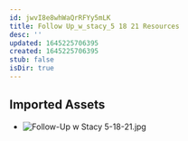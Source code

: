```yaml
---
id: jwvI8e8whWaQrRFYy5mLK
title: Follow Up_w_stacy_5 18 21 Resources
desc: ''
updated: 1645225706395
created: 1645225706395
stub: false
isDir: true
---
```

## Imported Assets
- ![Follow-Up w Stacy 5-18-21.jpg](/assets/follow-up-w-stacy-5-18-21.jpg)
